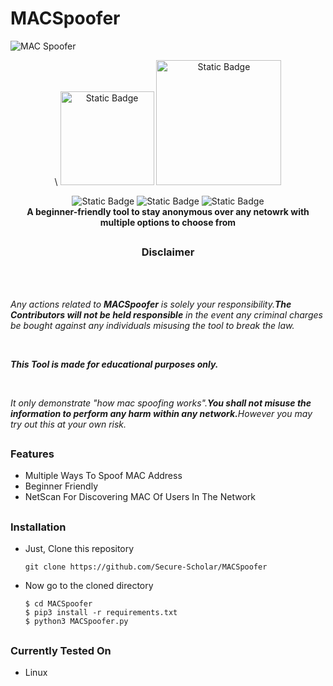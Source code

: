 # MACSpoofer
<img alt="MAC Spoofer" src="https://github.com/Secure-Scholar/MACSpoofer/assets/142740652/c7a9fe25-46fe-48bc-9181-5a9ea200d049">
<p align = "center">\
  <img alt="Static Badge" heigth="150px" width="150px" src="https://img.shields.io/badge/VERSION-1.0.0.1-cyan?style=flat-square">
  <img alt="Static Badge" heigth="200px" width="200px" src="https://img.shields.io/badge/LICENSE-GNU%20GPL%20v3.0-black?style=flat-square">
</p>
<p align = "center">
  <img alt="Static Badge" src="https://img.shields.io/badge/AUTHOR-SECURE%20SCHOLAR-red?style=flat-square">
  <img alt="Static Badge" src="https://img.shields.io/badge/OPEN%20SOURCE-YES-green?style=flat-square">
  <img alt="Static Badge" src="https://img.shields.io/badge/WRITTEN%20IN%20PYTHON-YES-cyan?style=flat-square"><br>
  <strong>A beginner-friendly tool to stay anonymous over any netowrk with multiple options to choose from</strong>
</p>

##

<h3 align="center">
  Disclaimer 
</h3><br><br>
<p>
  <em>Any actions related to <strong>MACSpoofer</strong> is solely your responsibility.<strong>The Contributors will not be held responsible</strong> in the event any criminal charges be bought against any individuals misusing the tool to break the law.</em>
</p><br>
<p>
  <em><strong>This Tool is made for educational purposes only.</strong></em>
</p><br>

<p>
  <em>It only demonstrate "how mac spoofing works".<strong>You shall not misuse the information to perform any harm within any network.</strong>However you may try out this at your own risk.</em>
</p>

##

### Features
- Multiple Ways To Spoof MAC Address
- Beginner Friendly
- NetScan For Discovering MAC Of Users In The Network


##

### Installation

- Just, Clone this repository 
  ```
  git clone https://github.com/Secure-Scholar/MACSpoofer
  ```
- Now go to the cloned directory 
  ```
  $ cd MACSpoofer
  $ pip3 install -r requirements.txt
  $ python3 MACSpoofer.py
  ```
##

### Currently Tested On
- Linux
  
